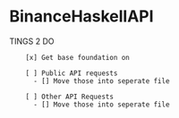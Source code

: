 # BinanceHaskellAPI

TINGS 2 DO

        [x] Get base foundation on

        [ ] Public API requests 
          - [] Move those into seperate file
 
        [ ] Other API Requests
          - [] Move those into seperate file
 

